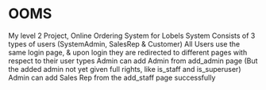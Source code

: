 # OOMS
 My level 2 Project, Online Ordering System for Lobels
System Consists of 3 types of users (SystemAdmin, SalesRep & Customer)
All Users use the same login page, & upon login they are redirected to different pages with respect to their user types
Admin can add Admin from add_admin page (But the added admin not yet given full rights, like is_staff and is_superuser)
Admin can add Sales Rep from the add_staff page successfully